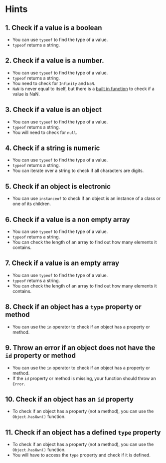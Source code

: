 # Hints

## 1. Check if a value is a boolean

- You can use `typeof` to find the type of a value.
- `typeof` returns a string.

## 2. Check if a value is a number.

- You can use `typeof` to find the type of a value.
- `typeof` returns a string.
- You need to check for `Infinity` and `NaN`.
- `NaN` is never equal to itself, but there is a [built in function][isNaN] to check if a value is NaN.

## 3. Check if a value is an object

- You can use `typeof` to find the type of a value.
- `typeof` returns a string.
- You will need to check for `null`.

## 4. Check if a string is numeric

- You can use `typeof` to find the type of a value.
- `typeof` returns a string.
- You can iterate over a string to check if all characters are digits.

## 5. Check if an object is electronic

- You can use `instanceof` to check if an object is an instance of a class or one of its children.

## 6. Check if a value is a non empty array

- You can use `typeof` to find the type of a value.
- `typeof` returns a string.
- You can check the length of an array to find out how many elements it contains.

## 7. Check if a value is an empty array

- You can use `typeof` to find the type of a value.
- `typeof` returns a string.
- You can check the length of an array to find out how many elements it contains.

## 8. Check if an object has a `type` property or method

- You can use the `in` operator to check if an object has a property or method.

## 9. Throw an error if an object does not have the `id` property or method

- You can use the `in` operator to check if an object has a property or method.
- If the `id` property or method is missing, your function should throw an `Error`.

## 10. Check if an object has an `id` property

- To check if an object has a property (not a method), you can use the `Object.hasOwn()` function.

## 11. Check if an object has a defined `type` property

- To check if an object has a property (not a method), you can use the `Object.hasOwn()` function.
- You will have to access the `type` property and check if it is defined.

[isNaN]: https://developer.mozilla.org/en-US/docs/Web/JavaScript/Reference/Global_Objects/isNaN
